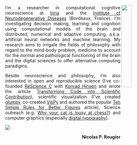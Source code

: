 <p align="justify">
<img src="https://raw.githubusercontent.com/rougier/scientific-visualization-book/master/images/cover.png" width="26%" align="right"/>
  I’m a researcher in computational cognitive neuroscience at <a href="https://www.inria.fr/en/">Inria</a> and the
<a href="http://www.imn-bordeaux.org/en/">Institute of Neurodegenerative Diseases</a> (Bordeaux, France). I’m investigating
decision making, learning and cognition using computational models of the brain
and distributed, numerical and adaptive computing, a.k.a. artificial neural
networks and machine learning. My research aims to irrigate the fields of
philosophy with regard to the mind-body problem, medicine to account for the
normal and pathological functioning of the brain and the digital sciences to
offer alternative computing paradigms.</p>

<p align="justify">
Beside neuroscience and philosophy, I’m also interested in open and
reproducible science (I’ve co-founded <a href="https://rescience.github.io">ReScience C</a> with <a href="http://khinsen.net/">Konrad Hinsen</a> and
wrote the article <a href="https://www.frontiersin.org/articles/10.3389/fninf.2017.00069/full">Transforming Code into Scientific Contribution</a>), scientific
visualization (I’ve created <a href="https://glumpy.github.io">glumpy</a>, co-created <a href="http://vispy.org">VisPy</a> and authored the
popular <a href="https://journals.plos.org/ploscompbiol/article?id=10.1371/journal.pcbi.1003833">Ten Simple Rules for Better Figures</a> article), Science outreach
(e.g. <a href="https://theconversation.com/why-your-cat-is-lousy-at-chess-yet-way-smarter-than-even-the-most-advanced-ai-125581">
Why your cat is lousy at chess?</a>) and computer graphics (especially <a href="https://fr.slideshare.net/NicolasRougier1/siggraph-2018-digital-typography">digital
typography</a>).
</p>

[![](https://raw.githubusercontent.com/rougier/rougier/master/sponsoring.png)](https://github.com/sponsors/rougier)

<p align="right">
  <strong>Nicolas P. Rougier</strong>
</p>
